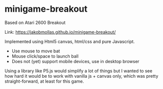 # minigame-breakout

Based on Atari 2600 Breakout

Link: https://jakobmollas.github.io/minigame-breakout/

Implemented using Html5 canvas, html/css and pure Javascript.

* Use mouse to move bat
* Mouse click/space to launch ball
* Does not (yet) support mobile devices, use in desktop browser

Using a library like P5.js would simplify a lot of things but I wanted to see how hard it would be to work with vanilla js + canvas only, which was pretty straight-forward, at least for this game.